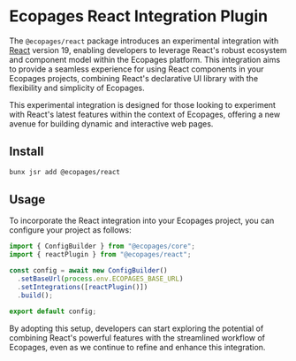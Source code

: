 # Ecopages React Integration Plugin

The `@ecopages/react` package introduces an experimental integration with [React](https://reactjs.org/) version 19, enabling developers to leverage React's robust ecosystem and component model within the Ecopages platform. This integration aims to provide a seamless experience for using React components in your Ecopages projects, combining React's declarative UI library with the flexibility and simplicity of Ecopages.

This experimental integration is designed for those looking to experiment with React's latest features within the context of Ecopages, offering a new avenue for building dynamic and interactive web pages.

## Install

```bash
bunx jsr add @ecopages/react
```

## Usage

To incorporate the React integration into your Ecopages project, you can configure your project as follows:

```ts
import { ConfigBuilder } from "@ecopages/core";
import { reactPlugin } from "@ecopages/react";

const config = await new ConfigBuilder()
  .setBaseUrl(process.env.ECOPAGES_BASE_URL)
  .setIntegrations([reactPlugin()])
  .build();

export default config;
```

By adopting this setup, developers can start exploring the potential of combining React's powerful features with the streamlined workflow of Ecopages, even as we continue to refine and enhance this integration.
